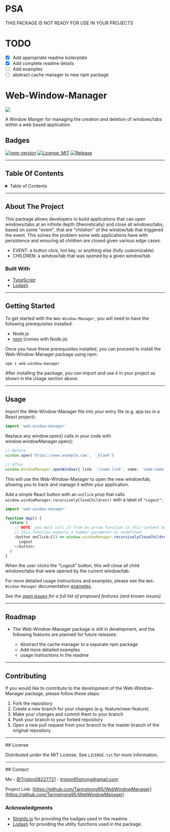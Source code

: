 <!-- PSA SECTION _____________________________ -->

# PSA

THIS PACKAGE IS NOT READY FOR USE IN YOUR PROJECTS

<!-- TODO SECTION _____________________________ -->

# TODO

- [x] Add appropriate readme boilerplate
- [x] Add complete readme details
- [ ] Add examples
- [ ] abstract cache manager to new npm package

<!-- MAIN SECTION INTRO _____________________________ -->

# Web-Window-Manager

<a href="https://www.loom.com/share/641344bac18a415f90c983d9a3c2352a">
    <img style="max-width:300px;" src="https://cdn.loom.com/sessions/thumbnails/641344bac18a415f90c983d9a3c2352a-with-play.gif">
  </a>

A Window Manger for managing the creation and deletion of windows/tabs within a web based application.

<!-- BADGES SECTION _____________________________ -->

## Badges

[![npm version](https://img.shields.io/npm/v/npm.svg)](https://npm.im/npm)
[![License: MIT](https://img.shields.io/badge/License-MIT-yellow.svg)](https://opensource.org/licenses/MIT)
[![Release](https://github.com/Tarmstrong95/component-test-helper/actions/workflows/release-package.yml/badge.svg)](https://github.com/Tarmstrong95/component-test-helper/actions/workflows/release-package.yml)

<div id="top"></div>

<hr/>

<!-- TABLE OF CONTENTS SECTION _____________________________ -->

## Table Of Contents

<details>
  <summary>Table of Contents</summary>
  <ol>
    <li>
      <a href="#about-the-project">About The Project</a>
      <ul>
        <li><a href="#built-with">Built With</a></li>
      </ul>
    </li>
    <li>
      <a href="#getting-started">Getting Started</a>
      <ul>
        <li><a href="#prerequisites">Prerequisites</a></li>
        <li><a href="#installation">Installation</a></li>
      </ul>
    </li>
    <li><a href="#usage">Usage</a></li>
    <li><a href="#roadmap">Roadmap</a></li>
    <li><a href="#contributing">Contributing</a></li>
    <li><a href="#license">License</a></li>
    <li><a href="#contact">Contact</a></li>
    <li><a href="#acknowledgments">Acknowledgments</a></li>
  </ol>
</details>

<hr/>

<!-- ABOUT SECTION _____________________________ -->

## About The Project

This package allows developers to build applications that can open windows/tabs at an infinite depth (theoretically) and close all windows/tabs, based on some "event", that are "children" of the window/tab that triggered the event. This solves the problem some web applications have with persistence and ensuring all children are closed given various edge cases.

- EVENT: a button click, hot key, or anything else (fully customizable)
- CHILDREN: a window/tab that was opened by a given window/tab

<!-- BUILT WITH SECTION _____________________________ -->

### Built With

- [TypeScript](https://www.typescriptlang.org/)
- [Lodash](https://lodash.com/)

<!-- GETTING STARTED SECTION _____________________________ -->

<hr/>

## Getting Started

To get started with the `Web-Window-Manager`, you will need to have the following prerequisites installed:

- Node.js
- [npm](https://www.npmjs.com/) (comes with Node.js)

Once you have these prerequisites installed, you can proceed to install the Web-Window-Manager package using npm:

```bash
npm i web-window-manager
```

After installing the package, you can import and use it in your project as shown in the Usage section above.

<hr/>

<!-- USAGE SECTION _____________________________ -->

## Usage

Import the Web-Window-Manager file into your entry file (e.g. app.tsx in a React project):

```typescript
import 'web-window-manager'
```

Replace any window.open() calls in your code with window.windowManager.open():

```typescript
// Before
window.open('https://www.example.com', '_blank')

// After
window.WindowManager.openWindow({ link: '/some-link', name: `some-name` })
```

This will use the Web-Window-Manager to open the new window/tab, allowing you to track and manage it within your application.

Add a simple React button with an `onClick` prop that calls `window.windowManager.recursivelyCloseChildren()` with a label of `"Logout"`:

```javascript
import 'web-window-manager'

function App() {
  return (
    // NOTE: you must call it from an arrow function in this context because
    // this function expects a number parameter or undefined
    <button onClick={() => window.windowManager.recursivelyCloseChildren()}>
      Logout
    </button>
  )
}
```

When the user clicks the "Logout" button, this will close all child windows/tabs that were opened by the current window/tab.

For more detailed usage instructions and examples, please see the `Web-Window-Manager` documentation [examples](https://github.com/Tarmstrong95/WindowManger/tree/main/src/examples).

_See the [open issues](https://github.com/Tarmstrong95/WebWindowManager/issues) for a full list of proposed features (and known issues)._

<hr/>

<!-- ROADMAP SECTION _____________________________ -->

## Roadmap

- The Web-Window-Manager package is still in development, and the following features are planned for future releases:

  - Abstract the cache manager to a separate npm package
  - Add more detailed examples
  - usage instructions in the readme

<hr/>

<!-- CONTRIBUTING SECTION _____________________________ -->

## Contributing

If you would like to contribute to the development of the Web-Window-Manager package, please follow these steps:

1. Fork the repository
2. Create a new branch for your changes (e.g. feature/new-feature)
3. Make your changes and commit them to your branch
4. Push your branch to your forked repository
5. Open a new pull request from your branch to the master branch of the original repository

<hr/>
<!-- LICENSE SECTION _____________________________ -->
## License

Distributed under the MIT License. See `LICENSE.txt` for more information.

<hr/>
<!-- CONTACT SECTION _____________________________ -->
## Contact

Me - [@Triston08227721](https://twitter.com/Triston08227721) - triston95strong@gmail.com

Project Link: [https://github.com/Tarmstrong95/WebWindowManager](https://github.com/Tarmstrong95/WebWindowManager)

<!-- MARKDOWN LINKS & IMAGES -->

### Acknowledgments

- [Shields.io](https://shields.io/) for providing the badges used in the readme.
- [Lodash](https://lodash.com/) for providing the utility functions used in the package.

<!-- MARKDOWN LINKS & IMAGES -->
<!-- https://www.markdownguide.org/basic-syntax/#reference-style-links -->

[contributors-shield]: https://img.shields.io/github/contributors/Tarmstrong95/WebWindowManager.svg?style=for-the-badge
[contributors-url]: https://github.com/Tarmstrong95/WebWindowManager/graphs/contributors
[forks-shield]: https://img.shields.io/github/forks/Tarmstrong95/WebWindowManager.svg?style=for-the-badge
[forks-url]: https://github.com/Tarmstrong95/WebWindowManager/network/members
[stars-shield]: https://img.shields.io/github/stars/Tarmstrong95/WebWindowManager.svg?style=for-the-badge
[stars-url]: https://github.com/Tarmstrong95/WebWindowManager/stargazers
[issues-shield]: https://img.shields.io/github/issues/Tarmstrong95/WebWindowManager.svg?style=for-the-badge
[issues-url]: https://github.com/Tarmstrong95/WebWindowManager/issues
[license-shield]: https://img.shields.io/github/license/Tarmstrong95/WebWindowManager.svg?style=for-the-badge
[license-url]: https://github.com/Tarmstrong95/WebWindowManager/blob/main/LICENSE
[linkedin-shield]: https://img.shields.io/badge/-LinkedIn-black.svg?style=for-the-badge&logo=linkedin&colorB=555
[linkedin-url]: https://linkedin.com/in/triston95strong
